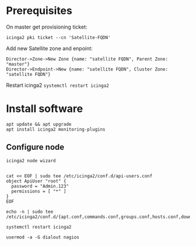 # Prerequisites

On master get provisioning ticket:

```
icinga2 pki ticket --cn 'Satellite-FQDN'
```

Add new Satellite zone and enpoint:

```
Director->Zone->New Zone {name: "satellite FQDN", Parent Zone: "master"}
Director->Endpoint->New {name: "satellite FQDN", Cluster Zone: "satellite FQDN"}
```

Restart icinga2
`systemctl restart icinga2`

# Install software

```
apt update && apt upgrade
apt install icinga2 monitoring-plugins
```

## Configure node

```
icinga2 node wizard


cat << EOF | sudo tee /etc/icinga2/conf.d/api-users.conf
object ApiUser "root" {
  password = "Admin.123"
  permissions = [ "*" ]
}
EOF

echo -n | sudo tee /etc/icinga2/conf.d/{apt.conf,commands.conf,groups.conf,hosts.conf,downtimes.conf,notifications.conf,satellite.conf,services.conf,templates.conf,timeperiods.conf,users.conf}

systemctl restart icinga2

usermod -a -G dialout nagios

```

